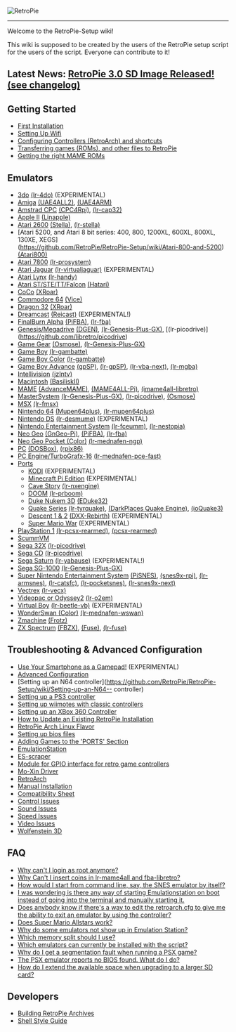 ![RetroPie](http://blog.petrockblock.com/wp-content/uploads/2015/12/RetroPie_Logo_BW2.png)
***


Welcome to the RetroPie-Setup wiki!

This wiki is supposed to be created by the users of the RetroPie setup script for the users of the script. Everyone can contribute to it!

## Latest News: [RetroPie 3.0 SD Image Released!](http://blog.petrockblock.com/retropie/retropie-downloads/) [(see changelog)](https://github.com/RetroPie/RetroPie-Setup/wiki/Changelogs)


## Getting Started
* [First Installation](https://github.com/RetroPie/RetroPie-Setup/wiki/First-Installation)
* [Setting Up Wifi](https://github.com/RetroPie/RetroPie-Setup/wiki/Setting-Up-Wifi)
* [Configuring Controllers (RetroArch) and shortcuts](https://github.com/RetroPie/RetroPie-Setup/wiki/RetroArch-Configuration)
* [Transferring games (ROMs), and other files to RetroPie](https://github.com/RetroPie/RetroPie-Setup/wiki/How-to-get-ROMs-on-the-SD-card)
* [Getting the right MAME ROMs](https://github.com/RetroPie/RetroPie-Setup/wiki/Managing-ROMs)

## Emulators
* [3do](https://github.com/RetroPie/RetroPie-Setup/wiki/3do) [(lr-4do)](https://github.com/libretro/4do-libretro) (EXPERIMENTAL)
* [Amiga](https://github.com/RetroPie/RetroPie-Setup/wiki/Amiga) [(UAE4ALL2)](https://github.com/RetroPie/uae4all2), [(UAE4ARM)](https://github.com/Chips-fr/uae4arm-rpi/)
* [Amstrad CPC](https://github.com/RetroPie/RetroPie-Setup/wiki/Amstrad-CPC) [(CPC4Rpi)](http://gaming.capsule-sa.co.za/?gamepress_reviews=cpc4rpi-cpc-6128-emulator-for-raspberry-pi), [(lr-cap32)](https://github.com/libretro/libretro-cap32.git)
* [Apple II](https://github.com/RetroPie/RetroPie-Setup/wiki/Apple-II) [(Linapple)](http://sourceforge.net/projects/linapple/)
* [Atari 2600](https://github.com/RetroPie/RetroPie-Setup/wiki/Atari-2600) [(Stella)](http://stella.sourceforge.net/), [(lr-stella)](https://github.com/libretro/stella-libretro)
* [Atari 5200, and Atari 8 bit series: 400, 800, 1200XL, 600XL, 800XL, 130XE, XEGS]      
 (https://github.com/RetroPie/RetroPie-Setup/wiki/Atari-800-and-5200) [(Atari800)](http://atari800.sourceforge.net/)
* [Atari 7800](https://github.com/RetroPie/RetroPie-Setup/wiki/Atari-7800) [(lr-prosystem)](https://github.com/libretro/prosystem-libretro)
* [Atari Jaguar](https://github.com/RetroPie/RetroPie-Setup/wiki/Atari-Jaguar) [(lr-virtualjaguar)](https://github.com/libretro/virtualjaguar-libretro) (EXPERIMENTAL)
* [Atari Lynx](https://github.com/RetroPie/RetroPie-Setup/wiki/Atari-Lynx) [(lr-handy)](https://github.com/libretro/libretro-handy)
* [Atari ST/STE/TT/Falcon](https://github.com/RetroPie/RetroPie-Setup/wiki/Atari-ST-STE-TT-Falcon) [(Hatari)](http://hatari.tuxfamily.org/)
* [CoCo](https://github.com/RetroPie/RetroPie-Setup/wiki/Coco) [(XRoar)](http://www.6809.org.uk/xroar/)
* [Commodore 64](https://github.com/RetroPie/RetroPie-Setup/wiki/Commodore-64) [(Vice)](http://vice-emu.sourceforge.net/)
* [Dragon 32](https://github.com/RetroPie/RetroPie-Setup/wiki/Dragon) [(XRoar)](http://www.6809.org.uk/xroar/)
* [Dreamcast](https://github.com/RetroPie/RetroPie-Setup/wiki/Dreamcast) [(Reicast)](https://github.com/reicast/reicast-emulator) (EXPERIMENTAL!)
* [FinalBurn Alpha](https://github.com/RetroPie/RetroPie-Setup/wiki/FinalBurn-Alpha) [(PiFBA)](https://github.com/RetroPie/pifba), [(lr-fba)](https://github.com/libretro/fba-libretro)
* [Genesis/Megadrive](https://github.com/RetroPie/RetroPie-Setup/wiki/Genesis-Megadrive) [(DGEN)](http://dgen.sourceforge.net/), [(lr-Genesis-Plus-GX)](https://github.com/libretro/Genesis-Plus-GX), [(lr-picodrive)] (https://github.com/libretro/picodrive)
* [Game Gear](https://github.com/RetroPie/RetroPie-Setup/wiki/Game-Gear) [(Osmose)](https://github.com/RetroPie/osmose-rpi), [(lr-Genesis-Plus-GX)](https://github.com/libretro/Genesis-Plus-GX)
* [Game Boy](https://github.com/RetroPie/RetroPie-Setup/wiki/Game-Boy) [(lr-gambatte)](https://github.com/libretro/gambatte-libretro)
* [Game Boy Color](https://github.com/RetroPie/RetroPie-Setup/wiki/Game-Boy-Color) [(lr-gambatte)](https://github.com/libretro/gambatte-libretro)
* [Game Boy Advance](https://github.com/RetroPie/RetroPie-Setup/wiki/Game-Boy-Advance) [(gpSP)](https://github.com/DPRCZ/gpsp), [(lr-gpSP)](https://github.com/libretro/gpsp), [(lr-vba-next)](https://github.com/libretro/vba-next),
[(lr-mgba)](https://github.com/libretro/mgba)
* [Intellivision](https://github.com/RetroPie/RetroPie-Setup/wiki/Intellivision) [(jzIntv)](http://spatula-city.org/~im14u2c/intv/)
* [Macintosh](https://github.com/RetroPie/RetroPie-Setup/wiki/Macintosh) [(BasiliskII)](http://basilisk.cebix.net/)
* [MAME](https://github.com/RetroPie/RetroPie-Setup/wiki/MAME) [(AdvanceMAME)](http://advancemame.sourceforge.net/), [(MAME4ALL-Pi)](https://github.com/RetroPie/mame4all-pi), [(imame4all-libretro)](https://github.com/libretro/imame4all-libretro)
* [MasterSystem](https://github.com/RetroPie/RetroPie-Setup/wiki/Master-System) [(lr-Genesis-Plus-GX)](https://github.com/libretro/Genesis-Plus-GX), [(lr-picodrive)](https://github.com/libretro/picodrive),  [(Osmose)](https://github.com/RetroPie/osmose-rpi)
* [MSX](https://github.com/RetroPie/RetroPie-Setup/wiki/MSX) [(lr-fmsx)](https://github.com/libretro/fmsx-libretro)
* [Nintendo 64](https://github.com/RetroPie/RetroPie-Setup/wiki/Nintendo-64) [(Mupen64plus)](https://code.google.com/p/mupen64plus/), [(lr-mupen64plus)](https://github.com/libretro/mupen64plus-libretro)
* [Nintendo DS](https://github.com/RetroPie/RetroPie-Setup/wiki/Nintendo-DS) [(lr-desmume)](https://github.com/libretro/desmume) (EXPERIMENTAL)
* [Nintendo Entertainment System](https://github.com/RetroPie/RetroPie-Setup/wiki/Nintendo-Entertainment-System) [(lr-fceumm)](https://github.com/libretro/libretro-fceumm), [(lr-nestopia)](https://github.com/libretro/nestopia)
* [Neo Geo](https://github.com/RetroPie/RetroPie-Setup/wiki/Neo-Geo) [(GnGeo-Pi)](https://github.com/ymartel06/GnGeo-Pi), [(PiFBA)](https://github.com/RetroPie/pifba), [(lr-fba)](https://github.com/libretro/fba-libretro)
* [Neo Geo Pocket (Color)](https://github.com/RetroPie/RetroPie-Setup/wiki/Neo-Geo-Pocket) [(lr-mednafen-ngp)](https://github.com/libretro/beetle-ngp-libretro.git)
* [PC](https://github.com/RetroPie/RetroPie-Setup/wiki/PC) [(DOSBox)](http://www.dosbox.com/), [(rpix86)](http://rpix86.patrickaalto.com/)
* [PC Engine/TurboGrafx-16](https://github.com/RetroPie/RetroPie-Setup/wiki/PC-Engine) [(lr-mednafen-pce-fast)](https://github.com/libretro/beetle-pce-fast-libretro)
* [Ports](https://github.com/RetroPie/RetroPie-Setup/wiki/Ports)
  * [KODI](https://github.com/RetroPie/RetroPie-Setup/wiki/KODI) (EXPERIMENTAL)
  * [Minecraft Pi Edition](https://github.com/RetroPie/RetroPie-Setup/wiki/Minecraft) (EXPERIMENTAL)
  * [Cave Story](https://github.com/RetroPie/RetroPie-Setup/wiki/CaveStory) [(lr-nxengine)](https://github.com/libretro/nxengine-libretro)
  * [DOOM](https://github.com/RetroPie/RetroPie-Setup/wiki/Doom) [(lr-prboom)](https://github.com/libretro/libretro-prboom)
  * [Duke Nukem 3D](https://github.com/RetroPie/RetroPie-Setup/wiki/Duke-Nukem-3D) [(EDuke32)](http://www.eduke32.com/)
  * [Quake Series](https://github.com/RetroPie/RetroPie-Setup/wiki/Quake) [(lr-tyrquake)](https://github.com/libretro/tyrquake), [(DarkPlaces Quake Engine)](https://github.com/autonomous1/darkplacesrpi), [(ioQuake3)](https://github.com/raspberrypi/quake3)
  * [Descent 1 & 2](https://github.com/RetroPie/RetroPie-Setup/wiki/Descent) [(DXX-Rebirth)](http://www.dxx-rebirth.com/) (EXPERIMENTAL)
  * [Super Mario War](https://github.com/RetroPie/RetroPie-Setup/wiki/Super-Mario-War) (EXPERIMENTAL)
* [PlayStation 1](https://github.com/RetroPie/RetroPie-Setup/wiki/Playstation-1) [(lr-pcsx-rearmed)](https://github.com/libretro/pcsx_rearmed), [(pcsx-rearmed)](https://github.com/notaz/pcsx_rearmed)
* [ScummVM](https://github.com/RetroPie/RetroPie-Setup/wiki/ScummVM)
* [Sega 32X](https://github.com/RetroPie/RetroPie-Setup/wiki/Sega-32X) [(lr-picodrive)](https://github.com/libretro/picodrive)
* [Sega CD](https://github.com/RetroPie/RetroPie-Setup/wiki/Sega-CD) [(lr-picodrive)](https://github.com/libretro/picodrive)
* [Sega Saturn](https://github.com/RetroPie/RetroPie-Setup/wiki/Saturn) [(lr-yabause)](https://github.com/libretro/yabause) (EXPERIMENTAL!)
* [Sega SG-1000](https://github.com/RetroPie/RetroPie-Setup/wiki/SG-1000) [(lr-Genesis-Plus-GX)](https://github.com/libretro/Genesis-Plus-GX)
* [Super Nintendo Entertainment System](https://github.com/RetroPie/RetroPie-Setup/wiki/Super-Nintendo-Entertainment-System) [(PiSNES)](https://github.com/RetroPie/pisnes), [(snes9x-rpi)](https://github.com/RetroPie/snes9x-rpi), [(lr-armsnes)](https://github.com/rmaz/ARMSNES-libretro), [(lr-catsfc)](https://github.com/libretro/CATSFC-libretro), [(lr-pocketsnes)](https://github.com/libretro/pocketsnes-libretro), [(lr-snes9x-next)](https://github.com/libretro/snes9x-next)
* [Vectrex](https://github.com/RetroPie/RetroPie-Setup/wiki/Vectrex) [(lr-vecx)](https://github.com/libretro/libretro-vecx)
* [Videopac or Odyssey2](https://github.com/RetroPie/RetroPie-Setup/wiki/VideoPac-or-Odyssey-2) [(lr-o2em)](https://github.com/libretro/libretro-o2em)
* [Virtual Boy](https://github.com/RetroPie/RetroPie-Setup/wiki/Virtual-Boy) [(lr-beetle-vb)](https://github.com/libretro/beetle-vb-libretro) (EXPERIMENTAL)
* [WonderSwan (Color)](https://github.com/RetroPie/RetroPie-Setup/wiki/WonderSwan) [(lr-mednafen-wswan)](https://github.com/libretro/beetle-wswan-libretro)
* [Zmachine](https://github.com/RetroPie/RetroPie-Setup/wiki/Zmachine) [(Frotz)](http://frotz.sourceforge.net/)
* [ZX Spectrum](https://github.com/RetroPie/RetroPie-Setup/wiki/ZX-Spectrum) [(FBZX)](http://www.rastersoft.com/fbzx.html), [(Fuse)](http://fuse-emulator.sourceforge.net/), [(lr-fuse)](https://github.com/libretro/fuse-libretro)

## Troubleshooting & Advanced Configuration
* [Use Your Smartphone as a Gamepad!](https://github.com/RetroPie/RetroPie-Setup/wiki/Virtual-Gamepad) (EXPERIMENTAL)
* [Advanced Configuration](https://github.com/RetroPie/RetroPie-Setup/wiki/Advanced-Configuration)
* [Setting up an N64 controller](https://github.com/RetroPie/RetroPie-Setup/wiki/Setting-up-an-N64-- controller)
* [Setting up a PS3 controller](https://github.com/RetroPie/RetroPie-Setup/wiki/Setting-up-a-PS3-controller)
* [Setting up wiimotes with classic controllers](https://github.com/RetroPie/RetroPie-Setup/wiki/Wiimotes-with-classic-controllers)
* [Setting up an XBox 360 Controller](https://github.com/RetroPie/RetroPie-Setup/wiki/Setting-up-the-XBox360-controller)
* [How to Update an Existing RetroPie Installation](https://github.com/RetroPie/RetroPie-Setup/wiki/How-to-Update-an-Existing-RetroPie-Installation)
* [RetroPie Arch Linux Flavor](https://github.com/RetroPie/RetroPie-Setup/wiki/RetroPie-Arch-Linux-Flavor)
* [Setting up bios files](https://github.com/RetroPie/RetroPie-Setup/wiki/BIOS-setup-for-RetroPie)
* [Adding Games to the 'PORTS' Section](https://github.com/RetroPie/RetroPie-Setup/wiki/Adding-software-to-Ports)
* [EmulationStation](https://github.com/RetroPie/RetroPie-Setup/wiki/EmulationStation)
* [ES-scraper](https://github.com/RetroPie/RetroPie-Setup/wiki/ES-scraper)
* [Module for GPIO interface for retro game controllers](https://github.com/RetroPie/RetroPie-Setup/wiki/Module-for-GPIO-interface-for-retro-game-controllers)
* [Mo-Xin Driver](https://github.com/RetroPie/RetroPie-Setup/wiki/Troubles-with-the-Xin-Mo-Controller)
* [RetroArch](https://github.com/RetroPie/RetroPie-Setup/wiki/RetroArch)
* [Manual Installation](https://github.com/RetroPie/RetroPie-Setup/wiki/First-Installation)
* [Compatibility Sheet](https://github.com/RetroPie/RetroPie-Setup/wiki/Compatibility-Sheet)
* [Control Issues](https://github.com/RetroPie/RetroPie-Setup/wiki/Control-Issues)
* [Sound Issues](https://github.com/RetroPie/RetroPie-Setup/wiki/Sound-Issues)
* [Speed Issues](https://github.com/RetroPie/RetroPie-Setup/wiki/Speed-Issues)
* [Video Issues](https://github.com/RetroPie/RetroPie-Setup/wiki/Video-Issues)
* [Wolfenstein 3D](https://github.com/RetroPie/RetroPie-Setup/wiki/Wolfenstein-3D-Troubleshooting)

## FAQ
* [Why can't I login as root anymore?](https://github.com/RetroPie/RetroPie-Setup/wiki/Root-Password)
* [Why Can't I insert coins in lr-mame4all and fba-libretro?](https://github.com/RetroPie/RetroPie-Setup/wiki/Can't-Insert-Coins%3F)
* [How would I start from command line, say, the SNES emulator by itself?](https://github.com/RetroPie/RetroPie-Setup/wiki/How-would-I-start-from-command-line,-say,-the-SNES-emulator-by-itself%3F)
* [I was wondering is there any way of starting Emulationstation on boot instead of going into the terminal and manually starting it.](https://github.com/RetroPie/RetroPie-Setup/wiki/I-was-wondering-is-there-any-way-of-starting-Emulationstation-on-boot-instead-of-going-into-the-terminal-and-manually-starting-it.)
* [Does anybody know if there's a way to edit the retroarch.cfg to give me the ability to exit an emulator by using the controller?](https://github.com/RetroPie/RetroPie-Setup/wiki/Does-anybody-know-if-there%27s-a-way-to-edit-the-retroarch.cfg-to-give-me-the-ability-to-exit-an-emulator-by-using-the-controller%3F)
* [Does Super Mario Allstars work?](https://github.com/RetroPie/RetroPie-Setup/wiki/Does-Super-Mario-All-Stars-work%3F)
* [Why do some emulators not show up in Emulation Station?](https://github.com/RetroPie/RetroPie-Setup/wiki/Why-do-some-emulators-not-show-up%3F)
* [Which memory split should I use?](https://github.com/RetroPie/RetroPie-Setup/wiki/Which-memory-split-should-I-use%3F)
* [Which emulators can currently be installed with the script?](https://github.com/RetroPie/RetroPie-Setup/wiki/Supported-Systems-Emulators)
* [Why do I get a segmentation fault when running a PSX game?](https://github.com/RetroPie/RetroPie-Setup/wiki/Why-do-I-get-a-segmentation-fault-when-running-a-PSX-game%3F)
* [The PSX emulator reports no BIOS found. What do I do?](https://github.com/RetroPie/RetroPie-Setup/wiki/The-PSX-emulator-reports-no-BIOS-found.-What-do-I-do%3F)
* [How do I extend the available space when upgrading to a larger SD card?](https://github.com/RetroPie/RetroPie-Setup/wiki/How-do-I-extend-the-available-space-when-upgrading-to-a-larger-SD-card)

## Developers

 * [Building RetroPie Archives](https://github.com/RetroPie/RetroPie-Setup/wiki/Building-RetroPie-Archives)
 * [Shell Style Guide](https://github.com/RetroPie/RetroPie-Setup/wiki/Shell-Style-Guide)